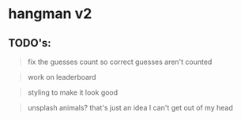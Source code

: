 # hangman v2

## TODO's:

> fix the guesses count so correct guesses aren't counted

> work on leaderboard

> styling to make it look good

> unsplash animals? that's just an idea I can't get out of my head
